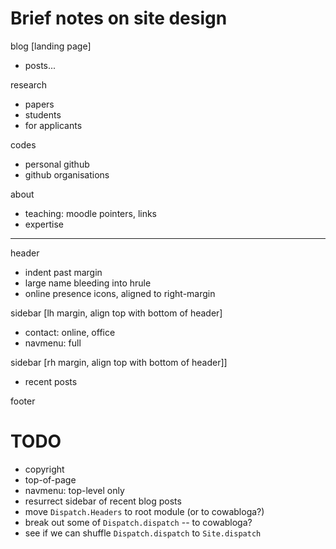 # Brief notes on site design

blog [landing page]
+ posts...

research
+ papers
+ students
+ for applicants

codes
+ personal github
+ github organisations

about
+ teaching: moodle pointers, links
+ expertise

----

header
+ indent past margin
+ large name bleeding into hrule
+ online presence icons, aligned to right-margin

sidebar [lh margin, align top with bottom of header]
+ contact: online, office
+ navmenu: full

sidebar [rh margin, align top with bottom of header]]
+ recent posts

footer

# TODO

+ copyright
+ top-of-page
+ navmenu: top-level only
+ resurrect sidebar of recent blog posts
+ move `Dispatch.Headers` to root module (or to cowabloga?)
+ break out some of `Dispatch.dispatch` -- to cowabloga?
+ see if we can shuffle `Dispatch.dispatch` to `Site.dispatch`
